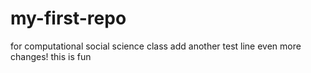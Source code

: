 # my-first-repo
for computational social science class 
add another test line
even more changes! this is fun 
